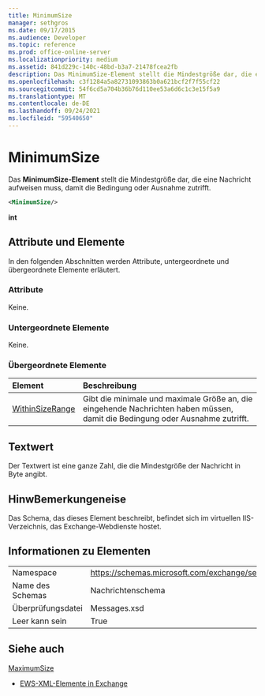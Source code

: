 ```yaml
---
title: MinimumSize
manager: sethgros
ms.date: 09/17/2015
ms.audience: Developer
ms.topic: reference
ms.prod: office-online-server
ms.localizationpriority: medium
ms.assetid: 841d229c-140c-48bd-b3a7-21478fcea2fb
description: Das MinimumSize-Element stellt die Mindestgröße dar, die eine Nachricht aufweisen muss, damit die Bedingung oder Ausnahme zutrifft.
ms.openlocfilehash: c3f1284a5a82731093863b0a621bcf2f7f55cf22
ms.sourcegitcommit: 54f6cd5a704b36b76d110ee53a6d6c1c3e15f5a9
ms.translationtype: MT
ms.contentlocale: de-DE
ms.lasthandoff: 09/24/2021
ms.locfileid: "59540650"
---
```

# <a name="minimumsize"></a>MinimumSize

Das **MinimumSize-Element** stellt die Mindestgröße dar, die eine Nachricht aufweisen muss, damit die Bedingung oder Ausnahme zutrifft. 
  
```XML
<MinimumSize/>
```

 **int**
## <a name="attributes-and-elements"></a>Attribute und Elemente

In den folgenden Abschnitten werden Attribute, untergeordnete und übergeordnete Elemente erläutert.
  
### <a name="attributes"></a>Attribute

Keine.
  
### <a name="child-elements"></a>Untergeordnete Elemente

Keine.
  
### <a name="parent-elements"></a>Übergeordnete Elemente

|**Element**|**Beschreibung**|
|:-----|:-----|
|[WithinSizeRange](withinsizerange.md) <br/> |Gibt die minimale und maximale Größe an, die eingehende Nachrichten haben müssen, damit die Bedingung oder Ausnahme zutrifft.  <br/> |
   
## <a name="text-value"></a>Textwert

Der Textwert ist eine ganze Zahl, die die Mindestgröße der Nachricht in Byte angibt.
  
## <a name="remarks"></a>HinwBemerkungeneise

Das Schema, das dieses Element beschreibt, befindet sich im virtuellen IIS-Verzeichnis, das Exchange-Webdienste hostet.
  
## <a name="element-information"></a>Informationen zu Elementen

|||
|:-----|:-----|
|Namespace  <br/> |https://schemas.microsoft.com/exchange/services/2006/messages  <br/> |
|Name des Schemas  <br/> |Nachrichtenschema  <br/> |
|Überprüfungsdatei  <br/> |Messages.xsd  <br/> |
|Leer kann sein  <br/> |True  <br/> |
   
## <a name="see-also"></a>Siehe auch



[MaximumSize](maximumsize.md)


- [EWS-XML-Elemente in Exchange](ews-xml-elements-in-exchange.md)

